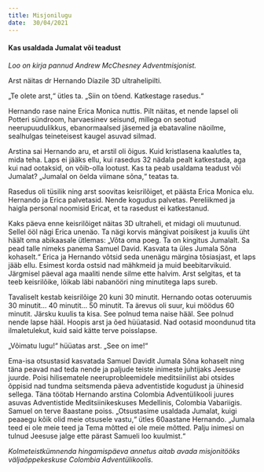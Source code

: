 ```yaml
---
title: Misjonilugu  
date:  30/04/2021  
---
```


#### Kas usaldada Jumalat või teadust

_Loo on kirja pannud Andrew McChesney Adventmisjonist._

Arst näitas dr Hernando Díazile 3D ultrahelipilti.

„Te olete arst,“ ütles ta. „Siin on tõend. Katkestage rasedus.“

Hernando rase naine Erica Monica nuttis. Pilt näitas, et nende lapsel oli Potteri sündroom, harvaesinev seisund, millega on seotud neerupuudulikkus, ebanormaalsed jäsemed ja ebatavaline näoilme, sealhulgas teineteisest kaugel asuvad silmad.

Arstina sai Hernando aru, et arstil oli õigus. Kuid kristlasena kaalutles ta, mida teha. Laps ei jääks ellu, kui rasedus 32 nädala pealt katkestada, aga kui nad ootaksid, on võib-olla lootust. Kas ta peab usaldama teadust või Jumalat? „Jumalal on öelda viimane sõna,“ teatas ta.

Rasedus oli tüsilik ning arst soovitas keisrilõiget, et päästa Erica Monica elu. Hernando ja Erica palvetasid. Nende kogudus palvetas. Pereliikmed ja haigla personal noomisid Ericat, et ta rasedust ei katkestanud.

Kaks päeva enne keisrilõiget näitas 3D ultraheli, et midagi oli muutunud. Sellel ööl nägi Erica unenäo. Ta nägi korvis mängivat poisikest ja kuulis üht häält oma abikaasale ütlemas: „Võta oma poeg. Ta on kingitus Jumalalt. Sa pead talle nimeks panema Samuel David. Kasvata ta üles Jumala Sõna kohaselt.“ Erica ja Hernando võtsid seda unenägu märgina tõsiasjast, et laps jääb ellu. Esimest korda ostsid nad mähkmeid ja muid beebitarvikuid. Järgmisel päeval aga maaliti nende silme ette halvim. Arst selgitas, et ta teeb keisrilõike, lõikab läbi nabanööri ning minutitega laps sureb.

Tavaliselt kestab keisrilõige 20 kuni 30 minutit. Hernando ootas ooteruumis 30 minutit… 40 minutit… 50 minutit. Ta ärevus oli suur, kui möödus 60 minutit. Järsku kuulis ta kisa. See polnud tema naise hääl. See polnud nende lapse hääl. Hoopis arst ja õed hüüatasid. Nad ootasid moondunud tita ilmaletulekut, kuid said kätte terve poisslapse.

„Võimatu lugu!“ hüüatas arst. „See on ime!“

Ema-isa otsustasid kasvatada Samuel Davidit Jumala Sõna kohaselt ning täna peavad nad teda nende ja paljude teiste inimeste juhtijaks Jeesuse juurde. Poisi hilisematele neeruprobleemidele meditsiinilist abi otsides õppisid nad tundma seitsmenda päeva adventistide kogudust ja ühinesid sellega. Täna töötab Hernando arstina Colombia Adventülikooli juures asuvas Adventistide Meditsiinikeskuses Medellinis, Colombia Vabariigis. Samuel on terve 8aastane poiss. „Otsustasime usaldada Jumalat, kuigi peaaegu kõik olid meie otsusele vastu,“ ütles 60aastane Hernando. „Jumala teed ei ole meie teed ja Tema mõtted ei ole meie mõtted. Palju inimesi on tulnud Jeesuse jalge ette pärast Samueli loo kuulmist.“

_Kolmeteistkümnenda hingamispäeva annetus aitab avada misjonitööks välja­õppekeskuse Colombia Adventülikoolis._